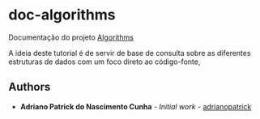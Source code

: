 # doc-algorithms
Documentação do projeto [Algorithms](https://github.com/adrianopatrick/algorithms)

A ideia deste tutorial é de servir de base de consulta sobre as diferentes estruturas de dados com um foco direto ao código-fonte,

## Authors

* **Adriano Patrick do Nascimento Cunha** - *Initial work* - [adrianopatrick](https://github.com/adrianopatrick)